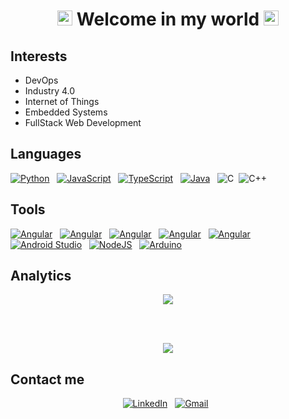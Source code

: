 <div align="center">
  <h1>
    <img src="https://github.com/TheDudeThatCode/TheDudeThatCode/blob/master/Assets/Earth.gif" width="24px">
    Welcome in my world
    <img src="https://github.com/TheDudeThatCode/TheDudeThatCode/blob/master/Assets/Earth.gif" width="24px">
  </h1>
</div>

## Interests

- DevOps
- Industry 4.0
- Internet of Things
- Embedded Systems
- FullStack Web Development

## Languages

<a href="https://www.python.org/"><img alt="Python" src="https://img.shields.io/badge/Python-05122A?style=for-the-badge&logo=python"/></a> &nbsp;
<a href="https://www.javascript.com/"><img alt="JavaScript" src="https://img.shields.io/badge/JavaScript-05122A?style=for-the-badge&logo=javascript"/></a> &nbsp;
<a href="https://www.typescriptlang.org/"><img alt="TypeScript" src="https://img.shields.io/badge/TypeScript-05122A?style=for-the-badge&logo=typescript"/></a> &nbsp;
<a href="https://www.java.com/en/"><img alt="Java" src="https://img.shields.io/badge/Java-05122A?style=for-the-badge&logo=java&logoColor=FFA518"/></a> &nbsp;
![C](https://img.shields.io/badge/C-05122A?style=for-the-badge&logo=c)&nbsp;
![C++](https://img.shields.io/badge/C%2B%2B-05122A?style=for-the-badge&logo=c%2B%2B)&nbsp;

## Tools

<a href="https://www.ansible.com/"><img alt="Angular" src="https://img.shields.io/badge/Ansible-05122A?style=for-the-badge&logo=ansible"/></a> &nbsp;
<a href="https://kubernetes.io/"><img alt="Angular" src="https://img.shields.io/badge/Kubernetes-05122A?style=for-the-badge&logo=kubernetes"/></a> &nbsp;
<a href="https://www.linux.org"><img alt="Angular" src="https://img.shields.io/badge/Linux-05122A?style=for-the-badge&logo=linux"/></a> &nbsp;
<a href="https://gitlab.com"><img alt="Angular" src="https://img.shields.io/badge/Gitlab-05122A?style=for-the-badge&logo=gitlab"/></a> &nbsp;
<a href="https://angular.io/"><img alt="Angular" src="https://img.shields.io/badge/Angular-05122A?style=for-the-badge&logo=angular"/></a> &nbsp;
<a href="https://developer.android.com/"><img alt="Android Studio" src="https://img.shields.io/badge/Android-05122A?style=for-the-badge&logo=android"/></a> &nbsp;
<a href="https://nodejs.org/en/"><img alt="NodeJS" src="https://img.shields.io/badge/Node.js-05122A?style=for-the-badge&logo=nodedotjs"/></a> &nbsp;
<a href="https://www.arduino.cc/"><img alt="Arduino" src="https://img.shields.io/badge/Arduino-05122A?style=for-the-badge&logo=arduino"/></a> &nbsp;

## Analytics
<div align="center">
  <img src="https://github-readme-stats.vercel.app/api?username=maxxsantos&show_icons=true&theme=gruvbox&include_all_commits=true&count_private=true" />
</div>

<br></br>

<div align="center">
  <img src="https://github-readme-stats.vercel.app/api/top-langs/?username=maxxsantos&layout=compact&theme=gruvbox" />
</div>

## Contact me
<div align="center">
<a href="https://www.linkedin.com/in/max-sim%C3%B5es-dos-santos-0844a213b/"><img alt="LinkedIn" src="https://img.shields.io/badge/linkedin%20-%230077B5.svg?&style=for-the-badge&logo=linkedin"/></a> &nbsp;
<a href="mailto:maxxsantos16@gmail.com"><img alt="Gmail" src="https://img.shields.io/badge/Gmail-D14836?style=for-the-badge&logo=gmail&logoColor=white" /></a> &nbsp;
</div>